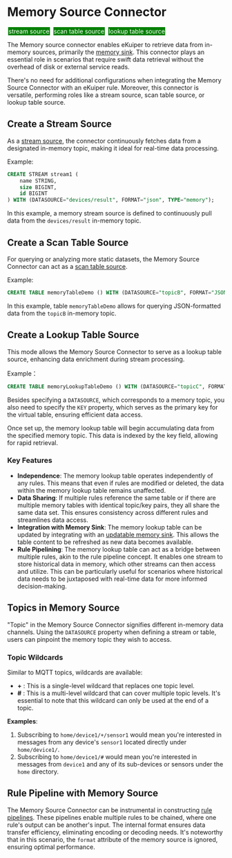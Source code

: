 # Memory Source Connector

<span style="background:green;color:white;padding:1px;margin:2px">stream source</span>
<span style="background:green;color:white;padding:1px;margin:2px">scan table source</span>
<span style="background:green;color:white;padding:1px;margin:2px">lookup table source</span>

The Memory source connector enables eKuiper to retrieve data from in-memory sources, primarily the [memory sink](../../sinks/builtin/memory.md). This connector plays an essential role in scenarios that require swift data retrieval without the overhead of disk or external service reads.

There's no need for additional configurations when integrating the Memory Source Connector with an eKuiper rule. Moreover, this connector is versatile, performing roles like a stream source, scan table source, or lookup table source.

## Create a Stream Source

As a [stream source](../../streams/overview.md), the connector continuously fetches data from a designated in-memory topic, making it ideal for real-time data processing.

Example:

```sql
CREATE STREAM stream1 (
    name STRING,
    size BIGINT,
    id BIGINT
) WITH (DATASOURCE="devices/result", FORMAT="json", TYPE="memory");
```

In this example, a memory stream source is defined to continuously pull data from the `devices/result` in-memory topic.

## Create a Scan Table Source

For querying or analyzing more static datasets, the Memory Source Connector can act as a [scan table source](../../tables/scan.md).

Example:

```sql
CREATE TABLE memoryTableDemo () WITH (DATASOURCE="topicB", FORMAT="JSON", TYPE="memory");
```

In this example, table `memoryTableDemo` allows for querying JSON-formatted data from the `topicB` in-memory topic.

## Create a Lookup Table Source

This mode allows the Memory Source Connector to serve as a lookup table source, enhancing data enrichment during stream processing.

Example：

```sql
CREATE TABLE memoryLookupTableDemo () WITH (DATASOURCE="topicC", FORMAT="JSON", TYPE="memory");
```

Besides specifying a `DATASOURCE`, which corresponds to a memory topic, you also need to specify the `KEY` property, which serves as the primary key for the virtual table, ensuring efficient data access.

Once set up, the memory lookup table will begin accumulating data from the specified memory topic. This data is indexed by the key field, allowing for rapid retrieval.

### **Key Features**

- **Independence**: The memory lookup table operates independently of any rules. This means that even if rules are modified or deleted, the data within the memory lookup table remains unaffected.
- **Data Sharing**: If multiple rules reference the same table or if there are multiple memory tables with identical topic/key pairs, they all share the same data set. This ensures consistency across different rules and streamlines data access.
- **Integration with Memory Sink**: The memory lookup table can be updated by integrating with an [updatable memory sink](../../sinks/builtin/memory.md#updatable-sink). This allows the table content to be refreshed as new data becomes available.
- **Rule Pipelining**: The memory lookup table can act as a bridge between multiple rules, akin to the rule pipeline concept. It enables one stream to store historical data in memory, which other streams can then access and utilize. This can be particularly useful for scenarios where historical data needs to be juxtaposed with real-time data for more informed decision-making.

## Topics in Memory Source

"Topic" in the Memory Source Connector signifies different in-memory data channels. Using the `DATASOURCE` property when defining a stream or table, users can pinpoint the memory topic they wish to access.

### Topic Wildcards

Similar to MQTT topics, wildcards are available:

- **+** : This is a single-level wildcard that replaces one topic level.
- **#** : This is a multi-level wildcard that can cover multiple topic levels. It's essential to note that this wildcard can only be used at the end of a topic.

**Examples**:

1. Subscribing to `home/device1/+/sensor1` would mean you're interested in messages from any device's `sensor1` located directly under `home/device1/`.
2. Subscribing to `home/device1/#` would mean you're interested in messages from `device1` and any of its sub-devices or sensors under the `home` directory.

## Rule Pipeline with Memory Source

The Memory Source Connector can be instrumental in constructing [rule pipelines](../../rules/rule_pipeline.md). These pipelines enable multiple rules to be chained, where one rule's output can be another's input. The internal format ensures data transfer efficiency, eliminating encoding or decoding needs. It's noteworthy that in this scenario, the `format` attribute of the memory source is ignored, ensuring optimal performance.
